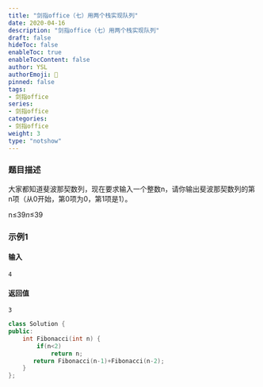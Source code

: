 ```yaml
---
title: "剑指office（七）用两个栈实现队列"
date: 2020-04-16
description: "剑指office（七）用两个栈实现队列"
draft: false
hideToc: false
enableToc: true
enableTocContent: false
author: YSL
authorEmoji: 🎅
pinned: false
tags:
- 剑指office
series:
- 剑指office
categories:
- 剑指office
weight: 3
type: "notshow"
---
```


### 题目描述

大家都知道斐波那契数列，现在要求输入一个整数n，请你输出斐波那契数列的第n项（从0开始，第0项为0，第1项是1）。 

n≤39*n*≤39

### 示例1

#### 输入

```
4
```

#### 返回值

```
3
```

```c++
class Solution {
public:
    int Fibonacci(int n) {
        if(n<2)
            return n;
       return Fibonacci(n-1)+Fibonacci(n-2);
    }
};
```
